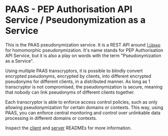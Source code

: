 # PAAS - PEP Authorisation API Service / Pseudonymization as a Service

This is the PAAS pseudonymization service. It is a REST API around [`libpep`](https://github.com/JobDoesburg/libpep) for homomorphic pseudonymization.
It's name stands for PEP Authorisation API Service, but it is also a play on words with the term "Pseudonymization as a Service".

Using multiple PAAS transcryptors, it is possible to blindly convert encrypted pseudonyms, encrypted by clients, into different encrypted pseudonyms for different clients, in a distributed manner.
As long as 1 transcryptor is not compromised, the pseudonymization is secure, meaning that nobody can link pseudonyms of different clients together.

Each transcryptor is able to enforce access control policies, such as only allowing pseudonymization for certain domains or contexts.
This way, using PAAS, you can enforce central monitoring and control over unlinkable data processing in different domains or contexts.

Inspect the [client](client/README.md) and [server](server/README.md) READMEs for more information.
